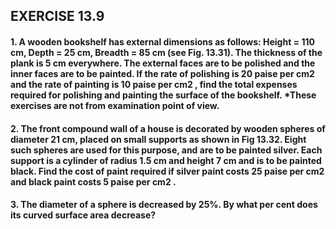 ## EXERCISE 13.9
#### 1. A wooden bookshelf has external dimensions as follows: Height = 110 cm, Depth = 25 cm, Breadth = 85 cm (see Fig. 13.31). The thickness of the plank is 5 cm everywhere. The external faces are to be polished and the inner faces are to be painted. If the rate of polishing is 20 paise per cm2  and the rate of painting is 10 paise per cm2 , find the total expenses required for polishing and painting the surface of the bookshelf. *These exercises are not from examination point of view.
#### 2. The front compound wall of a house is decorated by wooden spheres of diameter 21 cm, placed on small supports as shown in Fig 13.32. Eight such spheres are used for this purpose, and are to be painted silver. Each support is a cylinder of radius 1.5 cm and height 7 cm and is to be painted black. Find the cost of paint required if silver paint costs 25 paise per cm2  and black paint costs 5 paise per cm2 .
#### 3. The diameter of a sphere is decreased by 25%. By what per cent does its curved surface area decrease?
